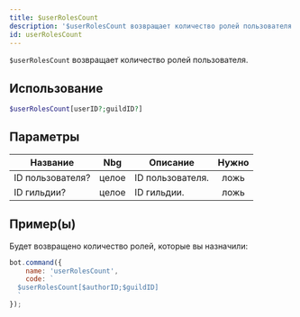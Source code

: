 ```yaml
---
title: $userRolesCount
description: '$userRolesCount возвращает количество ролей пользователя.'
id: userRolesCount
---
```


`$userRolesCount` возвращает количество ролей пользователя.

## Использование

```php
$userRolesCount[userID?;guildID?]
```

## Параметры

| Название         | Nbg   | Описание         | Нужно |
| ---------------- | ----- | ---------------- |:-----:|
| ID пользователя? | целое | ID пользователя. | ложь  |
| ID гильдии?      | целое | ID гильдии.      | ложь  |

## Пример(ы)

Будет возвращено количество ролей, которые вы назначили:

```javascript
bot.command({
    name: 'userRolesCount',
    code: `
  $userRolesCount[$authorID;$guildID]
  `
});
```
